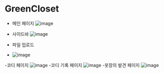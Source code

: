 # GreenCloset


- 메인 페이지
![image](https://github.com/S2MiniS2/GreenCloset/assets/97283810/6b168df6-ae3a-4551-a395-b3d1671c808b)
- 사이드바 ![image](https://github.com/S2MiniS2/GreenCloset/assets/97283810/f9d20fa8-59f3-46d9-9f8b-203a13207158)

- 파일 업로드
- ![image](https://github.com/S2MiniS2/GreenCloset/assets/97283810/4891dcc0-be56-4143-8197-13e94b50ff71)

-코디 페이지 
![image](https://github.com/S2MiniS2/GreenCloset/assets/97283810/20ec1f4c-f68a-4f15-9191-ef55d34c8eb8)
-코디 기록 페이지
![image](https://github.com/S2MiniS2/GreenCloset/assets/97283810/df44e415-9284-43e6-a6b5-d61dfd1cac3f)
-옷장의 발견 페이지
![image](https://github.com/S2MiniS2/GreenCloset/assets/97283810/10d31bbf-f142-4c1a-916c-8d7280df5a07)

